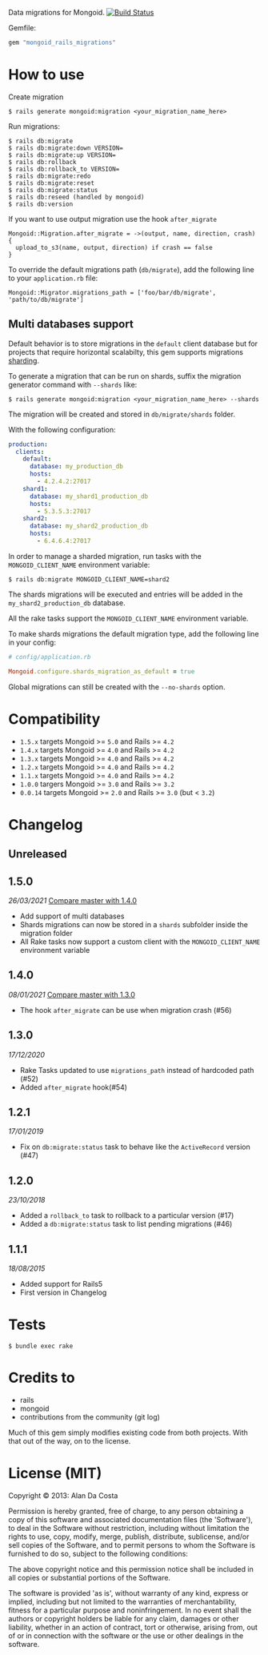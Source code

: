 Data migrations for Mongoid. [![Build Status](https://travis-ci.org/adacosta/mongoid_rails_migrations.svg?branch=master)](https://travis-ci.org/adacosta/mongoid_rails_migrations)

Gemfile:
```ruby
gem "mongoid_rails_migrations"
```

# How to use

Create migration
```
$ rails generate mongoid:migration <your_migration_name_here>
```

Run migrations:
```
$ rails db:migrate
$ rails db:migrate:down VERSION=
$ rails db:migrate:up VERSION=
$ rails db:rollback
$ rails db:rollback_to VERSION=
$ rails db:migrate:redo
$ rails db:migrate:reset
$ rails db:migrate:status
$ rails db:reseed (handled by mongoid)
$ rails db:version
```

If you want to use output migration use the hook `after_migrate`
```
Mongoid::Migration.after_migrate = ->(output, name, direction, crash) {
  upload_to_s3(name, output, direction) if crash == false
}
```

To override the default migrations path (`db/migrate`), add the following line to your `application.rb` file:
```
Mongoid::Migrator.migrations_path = ['foo/bar/db/migrate', 'path/to/db/migrate']
```

## Multi databases support

Default behavior is to store migrations in the `default` client database but for projects that require horizontal scalabilty, this gem supports migrations [sharding](https://en.wikipedia.org/wiki/Shard_\(database_architecture\)).

To generate a migration that can be run on shards, suffix the migration generator command with `--shards` like:

```
$ rails generate mongoid:migration <your_migration_name_here> --shards
```

The migration will be created and stored in `db/migrate/shards` folder.

With the following configuration:

```yaml
production:
  clients:
    default:
      database: my_production_db
      hosts:
        - 4.2.4.2:27017
    shard1:
      database: my_shard1_production_db
      hosts:
        - 5.3.5.3:27017
    shard2:
      database: my_shard2_production_db
      hosts:
        - 6.4.6.4:27017
```

In order to manage a sharded migration, run tasks with the `MONGOID_CLIENT_NAME` environment variable:

```
$ rails db:migrate MONGOID_CLIENT_NAME=shard2
```

The shards migrations will be executed and entries will be added in the `my_shard2_production_db` database.

All the rake tasks support the `MONGOID_CLIENT_NAME` environment variable.

To make shards migrations the default migration type, add the following line in your config:

```ruby
# config/application.rb

Mongoid.configure.shards_migration_as_default = true
```

Global migrations can still be created with the `--no-shards` option.

# Compatibility

* `1.5.x` targets Mongoid >= `5.0` and Rails >= `4.2`
* `1.4.x` targets Mongoid >= `4.0` and Rails >= `4.2`
* `1.3.x` targets Mongoid >= `4.0` and Rails >= `4.2`
* `1.2.x` targets Mongoid >= `4.0` and Rails >= `4.2`
* `1.1.x` targets Mongoid >= `4.0` and Rails >= `4.2`
* `1.0.0` targers Mongoid >= `3.0` and Rails >= `3.2`
* `0.0.14` targets Mongoid >= `2.0` and Rails >= `3.0` (but < `3.2`)

# Changelog

## Unreleased

## 1.5.0
_26/03/2021_
[Compare master with 1.4.0](https://github.com/adacosta/mongoid_rails_migrations/compare/v1.4.0...master)
* Add support of multi databases
* Shards migrations can now be stored in a `shards` subfolder inside the migration folder
* All Rake tasks now support a custom client with the `MONGOID_CLIENT_NAME` environment variable

## 1.4.0
_08/01/2021_
[Compare master with 1.3.0](https://github.com/adacosta/mongoid_rails_migrations/compare/v1.3.0...master)
* The hook `after_migrate` can be use when migration crash (#56)

## 1.3.0
_17/12/2020_
* Rake Tasks updated to use `migrations_path` instead of hardcoded path (#52)
* Added `after_migrate` hook(#54)

## 1.2.1
_17/01/2019_
* Fix on `db:migrate:status` task to behave like the `ActiveRecord` version (#47)

## 1.2.0
_23/10/2018_
* Added a `rollback_to` task to rollback to a particular version (#17)
* Added a `db:migrate:status` task to list pending migrations (#46)

## 1.1.1
_18/08/2015_
* Added support for Rails5
* First version in Changelog

# Tests

```
$ bundle exec rake
```

# Credits to

* rails
* mongoid
* contributions from the community (git log)

Much of this gem simply modifies existing code from both projects.
With that out of the way, on to the license.

# License (MIT)

Copyright © 2013: Alan Da Costa

Permission is hereby granted, free of charge, to any person obtaining a copy of this software and associated documentation files (the 'Software'),
to deal in the Software without restriction, including without limitation the rights to use, copy, modify, merge, publish,
distribute, sublicense, and/or sell copies of the Software, and to permit persons to whom the Software is furnished to do so, subject to
the following conditions:

The above copyright notice and this permission notice shall be included in all copies or substantial portions of the Software.

The software is provided 'as is', without warranty of any kind, express or implied, including but not limited to the warranties of
merchantability, fitness for a particular purpose and noninfringement. In no event shall the authors or copyright holders be liable for any
claim, damages or other liability, whether in an action of contract, tort or otherwise, arising from, out of or in connection with the
software or the use or other dealings in the software.
